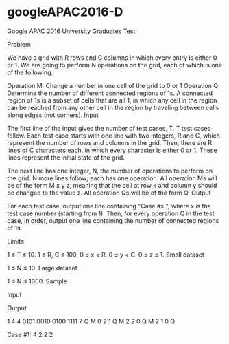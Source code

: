 # googleAPAC2016-D
Google APAC 2016 University Graduates Test


Problem

We have a grid with R rows and C columns in which every entry is either 0 or 1. We are going to perform N operations on the grid, each of which is one of the following:

Operation M: Change a number in one cell of the grid to 0 or 1
Operation Q: Determine the number of different connected regions of 1s. A connected region of 1s is a subset of cells that are all 1, in which any cell in the region can be reached from any other cell in the region by traveling between cells along edges (not corners).
Input

The first line of the input gives the number of test cases, T. T test cases follow. Each test case starts with one line with two integers, R and C, which represent the number of rows and columns in the grid. Then, there are R lines of C characters each, in which every character is either 0 or 1. These lines represent the initial state of the grid.

The next line has one integer, N, the number of operations to perform on the grid. N more lines follow; each has one operation. All operation Ms will be of the form M x y z, meaning that the cell at row x and column y should be changed to the value z. All operation Qs will be of the form Q.
Output

For each test case, output one line containing "Case #x:", where x is the test case number (starting from 1). Then, for every operation Q in the test case, in order, output one line containing the number of connected regions of 1s.

Limits

1 ≤ T ≤ 10.
1 ≤ R, C ≤ 100.
0 ≤ x < R.
0 ≤ y < C.
0 ≤ z ≤ 1.
Small dataset

1 ≤ N ≤ 10.
Large dataset

1 ≤ N ≤ 1000.
Sample


Input 
 	
Output 
 
1
4 4
0101
0010
0100
1111
7
Q
M 0 2 1
Q
M 2 2 0
Q
M 2 1 0
Q

Case #1:
4
2
2
2

